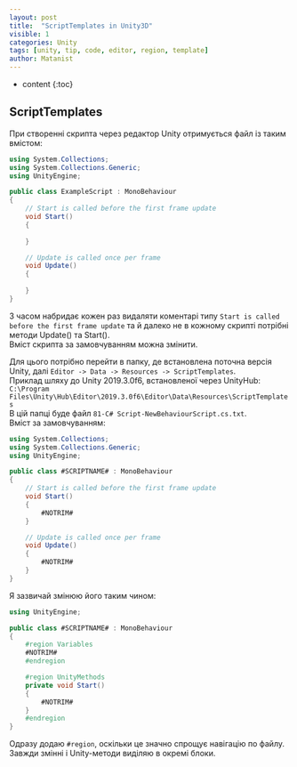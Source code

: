 ```yaml
---
layout: post
title:  "ScriptTemplates in Unity3D"
visible: 1
categories: Unity
tags: [unity, tip, code, editor, region, template]
author: Matanist
---
```


* content
{:toc}

## ScriptTemplates
При створенні скрипта через редактор Unity отримується файл із таким вмістом:
```c#
using System.Collections;
using System.Collections.Generic;
using UnityEngine;

public class ExampleScript : MonoBehaviour
{
    // Start is called before the first frame update
    void Start()
    {
        
    }

    // Update is called once per frame
    void Update()
    {
        
    }
}
```
З часом набридає кожен раз видаляти коментарі типу ```Start is called before the first frame update``` та й далеко не в кожному скрипті потрібні методи Update() та Start().  
Вміст скрипта за замовчуванням можна змінити.





Для цього потрібно перейти в папку, де встановлена поточна версія Unity, далі ```Editor -> Data -> Resources -> ScriptTemplates```.  
Приклад шляху до Unity 2019.3.0f6, встановленої через UnityHub:  
```C:\Program Files\Unity\Hub\Editor\2019.3.0f6\Editor\Data\Resources\ScriptTemplates```  
В цій папці буде файл ```81-C# Script-NewBehaviourScript.cs.txt```.  
Вміст за замовчуванням:
```c#
using System.Collections;
using System.Collections.Generic;
using UnityEngine;

public class #SCRIPTNAME# : MonoBehaviour
{
    // Start is called before the first frame update
    void Start()
    {
        #NOTRIM#
    }

    // Update is called once per frame
    void Update()
    {
        #NOTRIM#
    }
}
```
Я зазвичай змінюю його таким чином:
```c#
using UnityEngine;

public class #SCRIPTNAME# : MonoBehaviour
{
    #region Variables
    #NOTRIM#
    #endregion

    #region UnityMethods
    private void Start()
    {
        #NOTRIM#
    }
    #endregion
}
```
Одразу додаю ```#region```, оскільки це значно спрощує навігацію по файлу. Завжди змінні і Unity-методи виділяю в окремі блоки.





